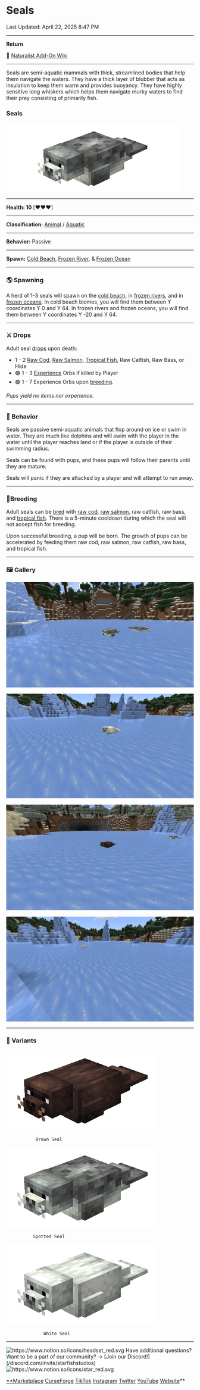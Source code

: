 # Seals

Last Updated: April 22, 2025 8:47 PM

---

**Return**

🐻 [Naturalist Add-On Wiki](/www.notion.so/1a7a9a61c3f1800c8e32e893d6e7f430?pvs=21)

---

Seals are semi-aquatic mammals with thick, streamlined bodies that help them navigate the waters. They have a thick layer of blubber that acts as insulation to keep them warm and provides buoyancy. They have highly sensitive long whiskers which helps them navigate murky waters to find their prey consisting of primarily fish.

<aside>

### **Seals**

![seal_variations.gif](seal_variations.gif)

---

**Health: 10** [♥️♥️♥️]

---

**Classification:** [Animal](/minecraft.fandom.com/wiki/Animal) / [Aquatic](/minecraft.fandom.com/wiki/Aquatic)

---

**Behavior:** Passive

---

**Spawn:** [Cold Beach](/minecraft.wiki/w/Snowy_Beach), [Frozen River](/minecraft.wiki/w/Frozen_River), & [Frozen Ocean](/minecraft.wiki/w/Frozen_Ocean)

</aside>

---

### 🌎 Spawning

A herd of 1-3 seals will spawn on the [cold beach](/minecraft.wiki/w/Snowy_Beach), in [frozen rivers](/minecraft.wiki/w/Frozen_River), and in [frozen oceans](/minecraft.wiki/w/Frozen_Ocean). In cold beach biomes, you will find them between Y coordinates Y 0 and Y 64. In frozen rivers and frozen oceans, you will find them between Y coordinates Y -20 and Y 64.

---

### ⚔️ Drops

Adult seal [drops](/minecraft.fandom.com/wiki/Drops) upon death:

- 1 - 2 [Raw Cod](/minecraft.wiki/w/Raw_Cod), [Raw Salmon](/minecraft.wiki/w/Raw_Salmon), [Tropical Fish](/minecraft.fandom.com/wiki/Tropical_Fish), Raw Catfish, Raw Bass, or Hide
- 🟢 1 - 3 [Experience](/minecraft.fandom.com/wiki/Experience) Orbs if killed by Player
- 🟢 1 - 7 Experience Orbs upon [breeding](/minecraft.fandom.com/wiki/Breeding).

*Pups yield no items nor experience.*

---

### 🧠 Behavior

Seals are passive semi-aquatic animals that flop around on ice or swim in water. They are much like dolphins and will swim with the player in the water until the player reaches land or if the player is outside of their swimming radius. 

Seals can be found with pups, and these pups will follow their parents until they are mature. 

Seals will panic if they are attacked by a player and will attempt to run away.

---

### 🥚Breeding

Adult seals can be [bred](/minecraft.fandom.com/wiki/Breeding) with [raw cod](/minecraft.wiki/w/Raw_Cod), [raw salmon](/minecraft.wiki/w/Raw_Salmon), raw catfish, raw bass, and [tropical fish](/minecraft.fandom.com/wiki/Tropical_Fish). There is a 5-minute cooldown during which the seal will not accept fish for breeding.

Upon successful breeding, a pup will be born. The growth of pups can be accelerated by feeding them raw cod, raw salmon, raw catfish, raw bass, and tropical fish.

---

### 🖼️ Gallery

![gray_seal_adults.PNG](gray_seal_adults.png)

![seal.PNG](seal.png)

![brown_seals.PNG](brown_seals.png)

![sneaky_seal.PNG](sneaky_seal.png)

---

### 🎨 Variants

![               Brown Seal](brown_seal.gif)

               Brown Seal

![              Spotted Seal](spotted_seal.gif)

              Spotted Seal

![                  White Seal](white_seal.gif)

                  White Seal

---

<aside>
<img src="https://www.notion.so/icons/headset_red.svg" alt="https://www.notion.so/icons/headset_red.svg" width="40px" /> Have additional questions? Want to be a part of our community? → [Join our Discord!](/discord.com/invite/starfishstudios)

</aside>

<aside>
<img src="https://www.notion.so/icons/star_red.svg" alt="https://www.notion.so/icons/star_red.svg" width="40px" />

[**Marketplace](/www.minecraft.net/en-us/marketplace/creator?name=Starfish%20Studios)      [CurseForge](/www.curseforge.com/members/starfish_studios/projects)      [TikTok](/www.tiktok.com/@starfishstudios)      [Instagram](/www.instagram.com/starfishstudiosinc/)      [Twitter](/twitter.com/starfishstudios)      [YouTube](/www.youtube.com/@starfishstudios)      [Website](/starfish-studios.com/)**

</aside>
